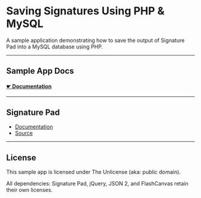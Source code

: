 # Saving Signatures Using PHP & MySQL

A sample application demonstrating how to save the output of Signature Pad into a MySQL database using PHP.

---

## Sample App Docs

#### [☛ Documentation](documentation.md)

---

## Signature Pad

- [Documentation](https://github.com/thomasjbradley/signature-pad/blob/gh-pages/documentation.md)
- [Source](https://github.com/thomasjbradley/signature-pad)

---

## License

This sample app is licensed under The Unlicense (aka: public domain).

All dependencies: Signature Pad, jQuery, JSON 2, and FlashCanvas retain their own licenses.
